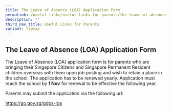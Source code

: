 ```yaml
---
title: The Leave of Absence (LOA) Application Form
permalink: /useful-links/useful-links-for-parents/the-leave-of-absence-loa-application-form/
description: ""
third_nav_title: Useful Links for Parents
variant: tiptap
---
```

<h2><strong>The Leave of Absence (LOA) Application Form</strong></h2>
<p>The Leave of Absence (LOA) application form is for parents who are bringing
their Singapore Citizens and Singapore Permanent Resident children overseas
with them upon job posting and wish to retain a place in the school. The
application has to be renewed yearly. Application must reach the school
by&nbsp;<strong>1 Nov</strong>&nbsp;for renewal to be effective the following
year.</p>
<p>Parents may submit the application via the following url:</p>
<p><a href="https://go.gov.sg/gdps-loa" rel="noopener noreferrer nofollow" target="_blank">https://go.gov.sg/gdps-loa</a>
</p>